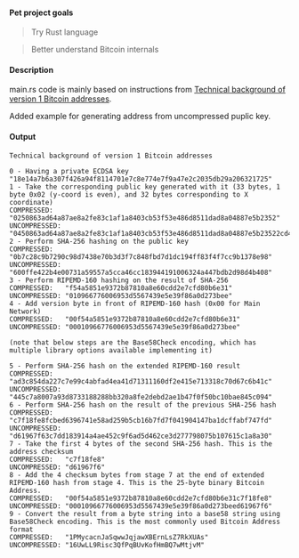 
#### Pet project goals
 > Try Rust language 

 > Better understand Bitcoin internals

#### Description
main.rs code is mainly based on instructions from [Technical background of version 1 Bitcoin addresses](https://en.bitcoin.it/wiki/Technical_background_of_version_1_Bitcoin_addresses).

Added example for generating address from uncompressed puplic key.

#### Output
    
    Technical background of version 1 Bitcoin addresses

    0 - Having a private ECDSA key
    "18e14a7b6a307f426a94f8114701e7c8e774e7f9a47e2c2035db29a206321725"
    1 - Take the corresponding public key generated with it (33 bytes, 1 byte 0x02 (y-coord is even), and 32 bytes corresponding to X coordinate)
    COMPRESSED:   "0250863ad64a87ae8a2fe83c1af1a8403cb53f53e486d8511dad8a04887e5b2352"
    UNCOMPRESSED: "0450863ad64a87ae8a2fe83c1af1a8403cb53f53e486d8511dad8a04887e5b23522cd470243453a299fa9e77237716103abc11a1df38855ed6f2ee187e9c582ba6"
    2 - Perform SHA-256 hashing on the public key
    COMPRESSED:   "0b7c28c9b7290c98d7438e70b3d3f7c848fbd7d1dc194ff83f4f7cc9b1378e98"
    UNCOMPRESSED: "600ffe422b4e00731a59557a5cca46cc183944191006324a447bdb2d98d4b408"
    3 - Perform RIPEMD-160 hashing on the result of SHA-256
    COMPRESSED:   "f54a5851e9372b87810a8e60cdd2e7cfd80b6e31"
    UNCOMPRESSED: "010966776006953d5567439e5e39f86a0d273bee"
    4 - Add version byte in front of RIPEMD-160 hash (0x00 for Main Network)
    COMPRESSED:   "00f54a5851e9372b87810a8e60cdd2e7cfd80b6e31"
    UNCOMPRESSED: "00010966776006953d5567439e5e39f86a0d273bee"

    (note that below steps are the Base58Check encoding, which has multiple library options available implementing it)

    5 - Perform SHA-256 hash on the extended RIPEMD-160 result
    COMPRESSED:   "ad3c854da227c7e99c4abfad4ea41d71311160df2e415e713318c70d67c6b41c"
    UNCOMPRESSED: "445c7a8007a93d8733188288bb320a8fe2debd2ae1b47f0f50bc10bae845c094"
    6 - Perform SHA-256 hash on the result of the previous SHA-256 hash
    COMPRESSED:   "c7f18fe8fcbed6396741e58ad259b5cb16b7fd7f041904147ba1dcffabf747fd"
    UNCOMPRESSED: "d61967f63c7dd183914a4ae452c9f6ad5d462ce3d277798075b107615c1a8a30"
    7 - Take the first 4 bytes of the second SHA-256 hash. This is the address checksum
    COMPRESSED:   "c7f18fe8"
    UNCOMPRESSED: "d61967f6"
    8 - Add the 4 checksum bytes from stage 7 at the end of extended RIPEMD-160 hash from stage 4. This is the 25-byte binary Bitcoin Address.
    COMPRESSED:   "00f54a5851e9372b87810a8e60cdd2e7cfd80b6e31c7f18fe8"
    UNCOMPRESSED: "00010966776006953d5567439e5e39f86a0d273beed61967f6"
    9 - Convert the result from a byte string into a base58 string using Base58Check encoding. This is the most commonly used Bitcoin Address format
    COMPRESSED:   "1PMycacnJaSqwwJqjawXBErnLsZ7RkXUAs"
    UNCOMPRESSED: "16UwLL9Risc3QfPqBUvKofHmBQ7wMtjvM"
